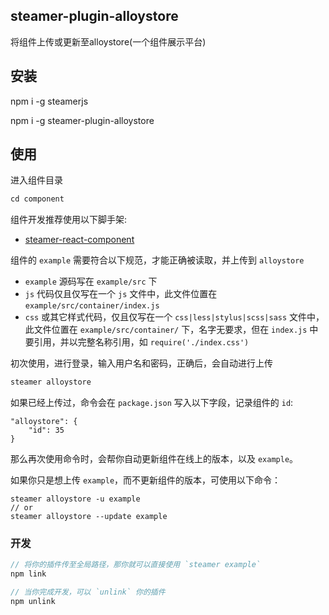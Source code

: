 ## steamer-plugin-alloystore

将组件上传或更新至alloystore(一个组件展示平台)


## 安装

npm i -g steamerjs

npm i -g steamer-plugin-alloystore


## 使用

进入组件目录

```javascript
cd component
```

组件开发推荐使用以下脚手架:
* [steamer-react-component](https://github.com/SteamerTeam/steamer-react-component)

组件的 `example` 需要符合以下规范，才能正确被读取，并上传到 `alloystore`

* `example` 源码写在 `example/src` 下
* `js` 代码仅且仅写在一个 `js` 文件中，此文件位置在 `example/src/container/index.js`
* `css` 或其它样式代码，仅且仅写在一个 `css|less|stylus|scss|sass` 文件中，此文件位置在 `example/src/container/` 下，名字无要求，但在 `index.js` 中要引用，并以完整名称引用，如 `require('./index.css')`

初次使用，进行登录，输入用户名和密码，正确后，会自动进行上传

```javascript
steamer alloystore
```

如果已经上传过，命令会在 `package.json` 写入以下字段，记录组件的 `id`:

```
"alloystore": {
	"id": 35
}
```

那么再次使用命令时，会帮你自动更新组件在线上的版本，以及 `example`。

如果你只是想上传 `example`，而不更新组件的版本，可使用以下命令：

```
steamer alloystore -u example
// or
steamer alloystore --update example
```


### 开发

```javascript
// 将你的插件传至全局路径，那你就可以直接使用 `steamer example`
npm link

// 当你完成开发，可以 `unlink` 你的插件
npm unlink

```